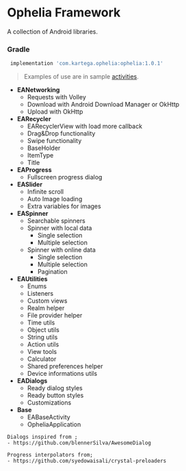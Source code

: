 # Ophelia Framework 
A collection of Android libraries.


### Gradle
```gradle
 implementation 'com.kartega.ophelia:ophelia:1.0.1'
```

> Examples of use are in sample [activities](https://github.com/ahmet12/ophelia/tree/master/app/src/main/java/com/ahmetkilic/eaframework).


- **EANetworking**
  * Requests with Volley
  * Download with Android Download Manager or OkHttp
  * Upload with OkHttp
- **EARecycler**
  * EARecyclerView with load more callback
  * Drag&Drop functionality
  * Swipe functionality
  * BaseHolder
  * ItemType
  * Title
- **EAProgress**
  * Fullscreen progress dialog
- **EASlider**
  * Infinite scroll
  * Auto Image loading
  * Extra variables for images
- **EASpinner**
  * Searchable spinners
  * Spinner with local data
    - Single selection
    - Multiple selection
  * Spinner with online data
    - Single selection
    - Multiple selection
    - Pagination
- **EAUtilities**
  * Enums
  * Listeners
  * Custom views
  * Realm helper
  * File provider helper
  * Time utils
  * Object utils
  * String utils
  * Action utils
  * View tools
  * Calculator
  * Shared preferences helper
  * Device informations utils
- **EADialogs**
  * Ready dialog styles
  * Ready button styles
  * Customizations
- **Base**
  * EABaseActivity
  * OpheliaApplication
```
Dialogs inspired from ;
- https://github.com/blennerSilva/AwesomeDialog

Progress interpolators from;
- https://github.com/syedowaisali/crystal-preloaders

```
